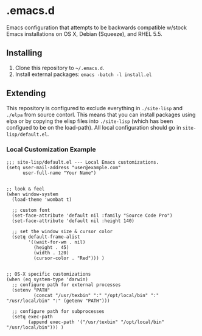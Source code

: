 # .emacs.d

Emacs configuration that attempts to be backwards compatible w/stock Emacs
installations on OS X, Debian (Squeeze), and RHEL 5.5.


## Installing

1. Clone this repository to `~/.emacs.d`.
2. Install external packages: `emacs -batch -l install.el`


## Extending

This repository is configured to exclude everything in `./site-lisp` and
`./elpa` from source contorl. This means that you can install packages using
elpa or by copying the elisp files into `./site-lisp` (which has been configued
to be on the load-path). All local configuration should go in
`site-lisp/default.el`.


### Local Customization Example

```elisp
;;; site-lisp/default.el --- Local Emacs customizations.
(setq user-mail-address "user@example.com"
      user-full-name "Your Name")


;; look & feel
(when window-system
  (load-theme 'wombat t)

  ;; custom font
  (set-face-attribute 'default nil :family "Source Code Pro")
  (set-face-attribute 'default nil :height 140)

  ;; set the window size & cursor color
  (setq default-frame-alist
        '((wait-for-wm . nil)
          (height . 45)
          (width . 120)
          (cursor-color . "Red"))) )


;; OS-X specific customizations
(when (eq system-type 'darwin)
  ;; configure path for external processes
  (setenv "PATH"
          (concat "/usr/texbin" ":" "/opt/local/bin" ":" "/usr/local/bin" ":" (getenv "PATH")))

  ;; configure path for subprocesses
  (setq exec-path
        (append exec-path '("/usr/texbin" "/opt/local/bin" "/usr/local/bin"))) )
```
